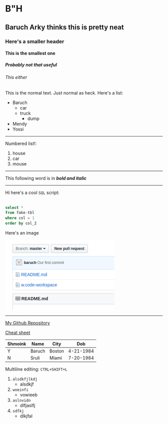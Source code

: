 # B"H

## Baruch Arky thinks this is pretty neat

### Here's a smaller header 

#### This is the smallest one

##### Probably not that useful

###### This either

This is the normal text. Just normal as heck. Here's a list:
- Baruch
   - car
   - truck
       - dump
- Mendy
- Yossi

---

Numbered list!:
1. house
2. car
3. mouse

---

This following word is in ***bold and italic***

---

Hi here's a cool `SQL` script:

```sql

select *
from fake-tbl
where col = 1
order by col_2

```

Here's an image

![bam](images/Screenshot.png)

---

[My Github Repository](https://github.com/barucharky/coding_deep_dive)

[Cheat sheet](https://github.com/adam-p/markdown-here/wiki/Markdown-Cheatsheet)

| Shmoink | Name  | City  | Dob |
|---|---|---|---|
| Y | Baruch  | Boston  | 4-21-1984 |
| N | Sruli | Miami | 7-20-1984 |

Multiline editing: `CTRL+SHIFT+L`


1. `alsdkfjlkdj` 
    - alsdkjf
2. `woeinfi` 
    - vowieeb
3. `aslnvidn` 
    - dlfjaslfj
4. `sdfkj` 
    - dlkjfal
